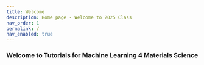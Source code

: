 ```yaml
---
title: Welcome
description: Home page - Welcome to 2025 Class
nav_order: 1
permalink: /
nav_enabled: true
---
```



### Welcome to Tutorials for Machine Learning 4 Materials Science
